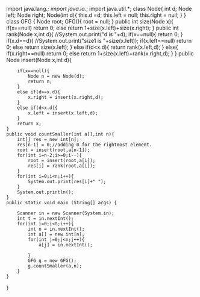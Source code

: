 import java.lang.*;
import java.io.*;
import java.util.*;
class Node{
    int d;
    Node left;
    Node right;
    Node(int d){
        this.d =d;
        this.left = null;
        this.right = null;
    }
}
class GFG {
    Node root;
    GFG(){
        root = null;
    }
    public int size(Node x){
        if(x==null)
            return 0;
        else
            return 1+size(x.left)+size(x.right);
    }
    public int rank(Node x,int d){
        //System.out.print("d is "+d);
        if(x==null){
            return 0;
        }
        if(x.d==d){
            //System.out.print("size1 is "+size(x.left));
            if(x.left==null)
                return 0;
            else 
                return size(x.left);
        }
        else if(d<x.d){
            return rank(x.left,d);
        }
        else{
            if(x.right==null)
                return 0;
            else
                return 1+size(x.left)+rank(x.right,d);
        }
    }
    public Node insert(Node x,int d){
        
        if(x==null){
            Node n = new Node(d);
            return n;
        }
        else if(d>=x.d){
            x.right = insert(x.right,d);
        }
        else if(d<x.d){
            x.left = insert(x.left,d);
        }
        return x;
    }
    public void countSmaller(int a[],int n){
        int[] res = new int[n];
        res[n-1] = 0;//adding 0 for the rightmost element.
        root = insert(root,a[n-1]);
        for(int i=n-2;i>=0;i--){
            root = insert(root,a[i]);
            res[i] = rank(root,a[i]);
        }
        for(int i=0;i<n;i++){
            System.out.print(res[i]+" ");
        }
        System.out.println();
    }
	public static void main (String[] args) {
	    
	    Scanner in = new Scanner(System.in);
	    int t = in.nextInt();
	    for(int i=0;i<t;i++){
	        int n = in.nextInt();
	        int a[] = new int[n];
	        for(int j=0;j<n;j++){
	            a[j] = in.nextInt();
	            
	        }
	        GFG g = new GFG();
	        g.countSmaller(a,n);
	    }
	}
}

